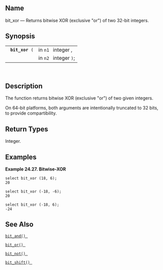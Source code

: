 <div>

<div>

</div>

<div>

## Name

bit_xor — Returns bitwise XOR (exclusive "or") of two 32-bit integers.

</div>

<div>

## Synopsis

<div>

|                      |                       |
|----------------------|-----------------------|
| ` `**`bit_xor`**` (` | in `n1 ` integer ,    |
|                      | in `n2 ` integer `)`; |

<div>

 

</div>

</div>

</div>

<div>

## Description

The function returns bitwise XOR (exclusive "or") of two given integers.

On 64-bit platforms, both arguments are intentionally truncated to 32
bits, to provide compartibility.

</div>

<div>

## Return Types

Integer.

</div>

<div>

## Examples

<div>

**Example 24.27. Bitwise-XOR**

<div>

``` screen
select bit_xor (18, 6);
20

select bit_xor (-18, -6);
20

select bit_xor (-18, 6);
-24
```

</div>

</div>

  

</div>

<div>

## See Also

<a href="fn_bit_and.html" class="link" title="bit_and"><code
class="function">bit_and() </code></a>

<a href="fn_bit_or.html" class="link" title="bit_or"><code
class="function">bit_or() </code></a>

<a href="fn_bit_not.html" class="link" title="bit_not"><code
class="function">bit_not() </code></a>

<a href="fn_bit_shift.html" class="link" title="bit_shift"><code
class="function">bit_shift() </code></a>

</div>

</div>
